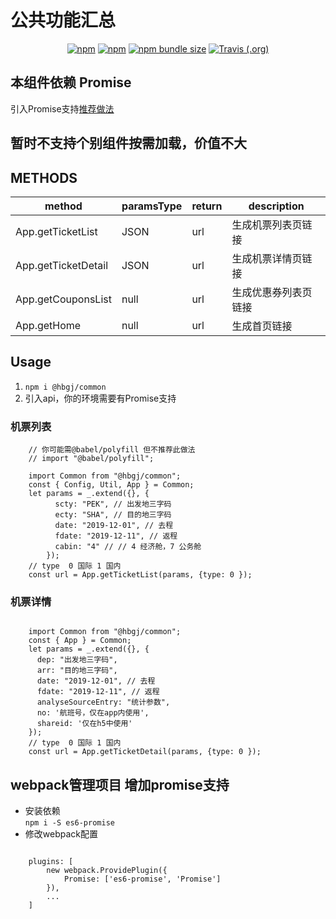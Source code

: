 # 公共功能汇总

<p align="center">
    <a href="https://www.npmjs.com/package/@hbgj/common"><img alt="npm" src="https://img.shields.io/npm/v/@hbgj/common.svg"></a>
    <a href="https://www.npmjs.com/package/@hbgj/common"><img alt="npm" src="https://img.shields.io/npm/dt/@hbgj/common.svg?style=flat-square"></a>
    <a href="https://www.npmjs.com/package/@hbgj/common"><img alt="npm bundle size" src="https://img.shields.io/bundlephobia/minzip/@hbgj/common.svg?style=flat-square"></a>
    <a href="https://travis-ci.org/huoli-front/hbgj-components"><img alt="Travis (.org)" src="https://img.shields.io/travis/huoli-front/hbgj-components.svg?style=flat-square"></a>
</p>  

## 本组件依赖 Promise 
引入Promise支持<a href="#webpack-promise">推荐做法</a>
## 暂时不支持个别组件按需加载，价值不大

## METHODS 
| method | paramsType | return | description 
| ------- | -------- | -------- | -------- |
| App.getTicketList| JSON | url | 生成机票列表页链接 |
| App.getTicketDetail| JSON | url | 生成机票详情页链接 |
| App.getCouponsList| null | url | 生成优惠券列表页链接 |
| App.getHome| null | url | 生成首页链接 |
  
## Usage
  1. `npm i @hbgj/common`
  2. 引入api，你的环境需要有Promise支持
### 机票列表
```ecmascript 6
    // 你可能需@babel/polyfill 但不推荐此做法
    // import "@babel/polyfill";
    
    import Common from "@hbgj/common";
    const { Config, Util, App } = Common;
    let params = _.extend({}, {
          scty: "PEK", // 出发地三字码
          ecty: "SHA", // 目的地三字码
          date: "2019-12-01", // 去程
          fdate: "2019-12-11", // 返程
          cabin: "4" // // 4 经济舱，7 公务舱
        });
    // type  0 国际 1 国内
    const url = App.getTicketList(params, {type: 0 });
```
### 机票详情
```ecmascript 6
    
    import Common from "@hbgj/common";
    const { App } = Common;
    let params = _.extend({}, {
      dep: "出发地三字码",
      arr: "目的地三字码",
      date: "2019-12-01", // 去程
      fdate: "2019-12-11", // 返程
      analyseSourceEntry: "统计参数",
      no: '航班号，仅在app内使用',
      shareid: '仅在h5中使用'
    });
    // type  0 国际 1 国内
    const url = App.getTicketDetail(params, {type: 0 });
```
  
## webpack管理项目 增加promise支持
<a name="webpack-promise"></a>

* 安装依赖  
` npm i -S es6-promise `
* 修改webpack配置
```ecmascript 6

    plugins: [
        new webpack.ProvidePlugin({
            Promise: ['es6-promise', 'Promise']
        }),
        ...
    ]
```
